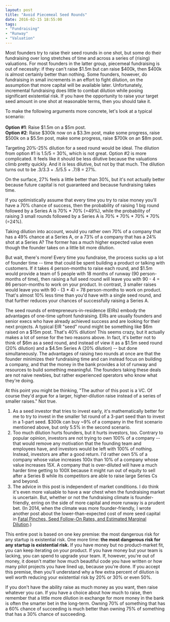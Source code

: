 ```yaml
---
layout: post
title: "Avoid Piecemeal Seed Rounds"
date: 2016-02-15 18:55:00
tags:
- "Fundraising"
- "Runway"
- "Valuation"
---
```

Most founders try to raise their seed rounds in one shot, but some do their fundraising over long stretches of time and across a series of (rising) valuations. For most founders in the latter group, piecemeal fundraising is out of necessity: if they can't raise $1.5m but can raise $400k, then $400k is almost certainly better than nothing. Some founders, however, do fundraising in small increments in an effort to fight dilution, on the assumption that more capital will be available later. Unfortunately, incremental fundraising does little to combat dilution while posing significant existential risk. If you have the opportunity to raise your target seed amount in one shot at reasonable terms, then you should take it.

To make the following arguments more concrete, let's look at a typical scenario:<br><br>
**Option #1**: Raise $1.5m on a $5m post.<br>
**Option #2**: Raise $300k now on a $3.3m post, make some progress, raise $500k on a $5.5m post, make some progress, raise $700k on an $8m post.

Targeting 20%-25% dilution for a seed round would be ideal. The dilution from option #1 is 1.5/5 = 30%, which is not great. Option #2 is more complicated. It feels like it should be less dilutive because the valuations climb pretty quickly. And it *is* less dilutive, but not by that much. The dilution turns out to be .3/3.3 + .5/5.5 + .7/8 = 27%.

On the surface, 27% feels a little better than 30%, but it's not actually better because future capital is not guaranteed and because fundraising takes time.

If you optimistically assume that every time you try to raise money you'll have a 70% chance of success, then the probability of raising 1 big round followed by a Series A is 70% * 70% (=49%), while the probability of raising 3 small rounds followed by a Series A is 70% * 70% * 70% * 70% (=24%).

Taking dilution into account, would you rather own 70% of a company that has a 49% chance at a Series A, or a 73% of a company that has a 24% shot at a Series A? The former has a much higher expected value even though the founder takes on a little bit more dilution.

But wait, there's more! Every time you fundraise, the process sucks up a lot of founder time -- time that could be spent building a product or talking with customers. If it takes 4 person-months to raise each round, and $1.5m would provide a team of 5 people with 18 months of runway (90 person-months of time), then raising a full seed round will leave you with 90 - 4 = 86 person-months to work on your product. In contrast, 3 smaller raises would leave you with 90 - (3 * 4) = 78 person-months to work on product. That's almost 10% less time than you'd have with a single seed round, and that further reduces your chances of successfully raising a Series A.

The seed rounds of entrepreneurs-in-residence (EIRs) embody the advantages of one-time upfront fundraising. EIRs are usually founders and senior execs who have already achieved success and are looking for their next projects. A typical EIR "seed" round might be something like $6m raised on a $15m post. That's 40% dilution! This seems crazy, but it actually makes a lot of sense for the two reasons above. In fact, it's better not to think of $6m as a seed round, and instead of view it as a $1.5m seed round (20% dilution) and a $4.5m Series A (20% dilution) -- but done simultaneously. The advantages of raising two rounds at once are that the founder minimizes their fundraising time and can instead focus on building a company, and that the money in the bank provides a lot of runway and resources to build something meaningful. The founders taking these deals are not naive newbies, but rather experienced operators who know what they're doing.

At this point you might be thinking, "The author of this post is a VC. Of course they'd argue for a larger, higher-dilution raise instead of a series of smaller raises." Not true.

1. As a seed investor that tries to invest early, it's mathematically better for me to try to invest in the smaller 1st round of a 3-part seed than to invest in a 1-part seed. $300k can buy ~9% of a company in the first scenario mentioned above, but only 5.5% in the second scenario.
2. Too much dilution hurts founders, but it hurts investors, too. Contrary to popular opinion, investors are not trying to own 100% of a company -- that would remove any motivation that the founding team and employees have, and investors would be left with 100% of nothing. Instead, investors are after a good return. I'd rather own 5% of a company whose value increases 100x than 10% of a company whose value increases 15X. A company that is over-diluted will have a much harder time getting to 100X because it might run out of equity to sell after a Series B while its competitors are able to raise large Series Cs and beyond.
3. The advice in this post is independent of market conditions. I do think it's even more valuable to have a war chest when the fundraising market is uncertain. But, whether or not the fundraising climate is founder-friendly, erring on the side of more capital and more runway is a prudent bet. (In 2014, when the climate was more founder-friendly, I wrote another post about the lower-than-expected cost of more seed capital in <a href="http://codingvc.com/fatal-pinches-seed-follow-on-rates-and-estimated-marginal-dilution/" target="_blank">Fatal Pinches, Seed Follow-On Rates, and Estimated Marginal Dilution</a>.)

This entire post is based on one key premise: the most dangerous risk for any startup is existential risk. One more time: **the most dangerous risk for any startup is existential risk.** If you have money but no product-market fit, you can keep iterating on your product. If you have money but your team is lacking, you can spend to upgrade your team. If, however, you're out of money, it doesn't matter how much beautiful code you have written or how many pilot projects you have lined up, because you're done. If you accept this premise, then you'll understand why a few extra percent of dilution is well worth reducing your existential risk by 20% or 30% or even 50%.

If you don't have the ability raise as much money as you want, then raise whatever you can. If you have a choice about how much to raise, then remember that a little more dilution in exchange for more money in the bank is often the smarter bet in the long-term. Owning 70% of something that has a 60% chance of succeeding is much better than owning 75% of something that has a 30% chance of succeeding.